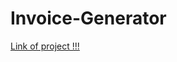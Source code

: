 # Invoice-Generator
<a href="https://anuragmadhesia.github.io/Invoice-Generator/">Link of project !!!</a>
